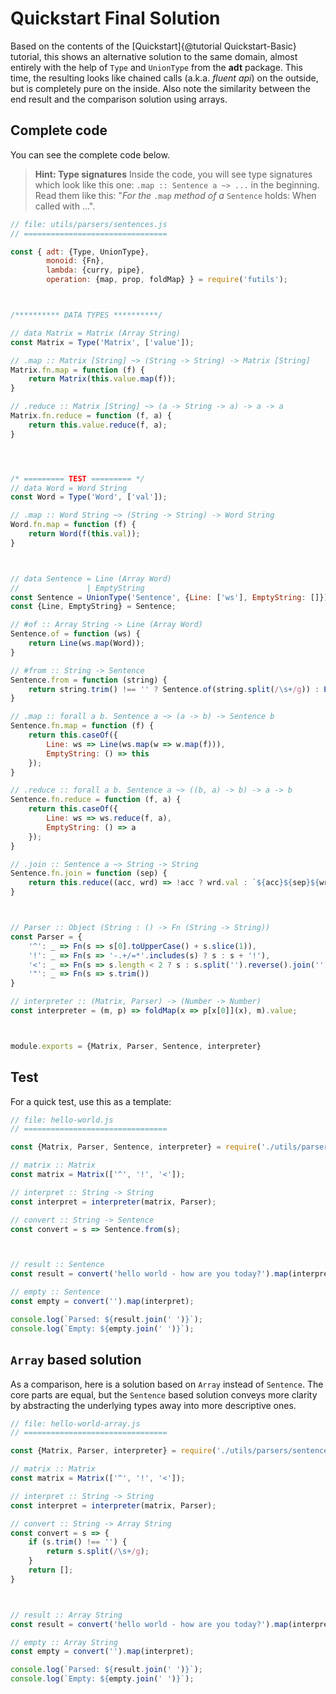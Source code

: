 # Quickstart Final Solution
Based on the contents of the [Quickstart]{@tutorial Quickstart-Basic} tutorial, this shows an alternative solution to the same domain, almost entirely with the help of `Type` and `UnionType` from the **adt** package. This time, the resulting looks like chained calls (a.k.a. _fluent api_) on the outside, but is completely pure on the inside. Also note the similarity between the end result and the comparison solution using arrays.

## Complete code
You can see the complete code below.

> **Hint: Type signatures**
> Inside the code, you will see type signatures which look like this one: `.map :: Sentence a ~> ...` in the beginning. Read them like this: "_For the_ `.map` _method of a_ `Sentence` holds: When called with ...".

```javascript
// file: utils/parsers/sentences.js
// ================================

const { adt: {Type, UnionType},
        monoid: {Fn},
        lambda: {curry, pipe},
        operation: {map, prop, foldMap} } = require('futils');



/********** DATA TYPES **********/

// data Matrix = Matrix (Array String)
const Matrix = Type('Matrix', ['value']);

// .map :: Matrix [String] ~> (String -> String) -> Matrix [String]
Matrix.fn.map = function (f) {
    return Matrix(this.value.map(f));
}

// .reduce :: Matrix [String] ~> (a -> String -> a) -> a -> a
Matrix.fn.reduce = function (f, a) {
    return this.value.reduce(f, a);
}




/* ========= TEST ========= */
// data Word = Word String
const Word = Type('Word', ['val']);

// .map :: Word String ~> (String -> String) -> Word String
Word.fn.map = function (f) {
    return Word(f(this.val));
}



// data Sentence = Line (Array Word)
//               | EmptyString
const Sentence = UnionType('Sentence', {Line: ['ws'], EmptyString: []});
const {Line, EmptyString} = Sentence;

// #of :: Array String -> Line (Array Word)
Sentence.of = function (ws) {
    return Line(ws.map(Word));
}

// #from :: String -> Sentence
Sentence.from = function (string) {
    return string.trim() !== '' ? Sentence.of(string.split(/\s+/g)) : EmptyString();
}

// .map :: forall a b. Sentence a ~> (a -> b) -> Sentence b
Sentence.fn.map = function (f) {
    return this.caseOf({
        Line: ws => Line(ws.map(w => w.map(f))),
        EmptyString: () => this
    });
}

// .reduce :: forall a b. Sentence a ~> ((b, a) -> b) -> a -> b
Sentence.fn.reduce = function (f, a) {
    return this.caseOf({
        Line: ws => ws.reduce(f, a),
        EmptyString: () => a
    });
}

// .join :: Sentence a ~> String -> String
Sentence.fn.join = function (sep) {
    return this.reduce((acc, wrd) => !acc ? wrd.val : `${acc}${sep}${wrd.val}`, '');
}



// Parser :: Object (String : () -> Fn (String -> String))
const Parser = {
    '^': _ => Fn(s => s[0].toUpperCase() + s.slice(1)),
    '!': _ => Fn(s => '-.+/=*'.includes(s) ? s : s + '!'),
    '<': _ => Fn(s => s.length < 2 ? s : s.split('').reverse().join('')),
    '"': _ => Fn(s => s.trim())
}

// interpreter :: (Matrix, Parser) -> (Number -> Number)
const interpreter = (m, p) => foldMap(x => p[x[0]](x), m).value;



module.exports = {Matrix, Parser, Sentence, interpreter}
```



## Test
For a quick test, use this as a template:
```javascript
// file: hello-world.js
// ================================

const {Matrix, Parser, Sentence, interpreter} = require('./utils/parsers/sentences');

// matrix :: Matrix
const matrix = Matrix(['^', '!', '<']);

// interpret :: String -> String
const interpret = interpreter(matrix, Parser);

// convert :: String -> Sentence
const convert = s => Sentence.from(s);



// result :: Sentence
const result = convert('hello world - how are you today?').map(interpret);

// empty :: Sentence
const empty = convert('').map(interpret);

console.log(`Parsed: ${result.join(' ')}`);
console.log(`Empty: ${empty.join(' ')}`);
```



## `Array` based solution
As a comparison, here is a solution based on `Array` instead of `Sentence`. The core parts are equal, but the `Sentence` based solution conveys more clarity by abstracting the underlying types away into more descriptive ones.
```javascript
// file: hello-world-array.js
// ================================

const {Matrix, Parser, interpreter} = require('./utils/parsers/sentences');

// matrix :: Matrix
const matrix = Matrix(['^', '!', '<']);

// interpret :: String -> String
const interpret = interpreter(matrix, Parser);

// convert :: String -> Array String
const convert = s => {
    if (s.trim() !== '') {
        return s.split(/\s+/g);
    }
    return [];
}



// result :: Array String
const result = convert('hello world - how are you today?').map(interpret);

// empty :: Array String
const empty = convert('').map(interpret);

console.log(`Parsed: ${result.join(' ')}`);
console.log(`Empty: ${empty.join(' ')}`);
```